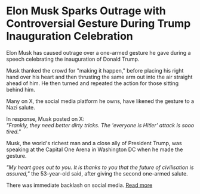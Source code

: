 # Elon Musk Sparks Outrage with Controversial Gesture During Trump Inauguration Celebration

Elon Musk has caused outrage over a one-armed gesture he gave during a speech celebrating the inauguration of Donald Trump.

Musk thanked the crowd for "making it happen," before placing his right hand over his heart and then thrusting the same arm out into the air straight ahead of him. He then turned and repeated the action for those sitting behind him.

Many on X, the social media platform he owns, have likened the gesture to a Nazi salute.

In response, Musk posted on X:  
*"Frankly, they need better dirty tricks. The 'everyone is Hitler' attack is sooo tired."*

Musk, the world's richest man and a close ally of President Trump, was speaking at the Capital One Arena in Washington DC when he made the gesture.

*"My heart goes out to you. It is thanks to you that the future of civilisation is assured,"* the 53-year-old said, after giving the second one-armed salute.

There was immediate backlash on social media.
[Read more](https://sites.google.com/view/startyourfree7-dayparamounttri/home)
